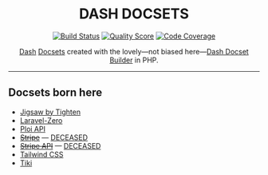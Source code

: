 <h1 align="center">DASH DOCSETS</h1>

<p align="center">
    <a href="https://travis-ci.com/godbout/dash-docsets"><img src="https://img.shields.io/travis/com/godbout/dash-docsets/master.svg?style=flat-square" alt="Build Status"></a>
    <a href="https://scrutinizer-ci.com/g/godbout/dash-docsets"><img src="https://img.shields.io/scrutinizer/g/godbout/dash-docsets.svg?style=flat-square" alt="Quality Score"></a>
    <a href="https://scrutinizer-ci.com/g/godbout/dash-docsets"><img src="https://scrutinizer-ci.com/g/godbout/dash-docsets/badges/coverage.png?b=master" alt="Code Coverage"></a>
</p>

<p align="center">
    <a href="https://kapeli.com/dash">Dash</a> <a href="https://kapeli.com/docsets">Docsets</a> created with the lovely—not biased here—<a href="https://github.com/godbout/dash-docset-builder">Dash Docset Builder</a> in PHP.
</p>

___

## Docsets born here

* [Jigsaw by Tighten](https://jigsaw.tighten.co/docs/installation/)
* [Laravel-Zero](https://laravel-zero.com/docs/introduction/)
* [Ploi API](https://developers.ploi.io/)
* ~~[Stripe](https://stripe.com/docs)~~ — [DECEASED](https://github.com/godbout/dash-docset-builder/tree/stripe/storage/stripe)
* ~~[Stripe API](https://stripe.com/docs/api)~~ — [DECEASED](https://github.com/godbout/dash-docset-builder/tree/stripe-api/storage/stripe-api)
* [Tailwind CSS](https://tailwindcss.com/docs/installation/)
* [Tiki](https://doc.tiki.org/All-the-Documentation)
